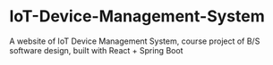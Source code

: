 # IoT-Device-Management-System
A website of IoT Device Management System, course project of B/S software design, built with React + Spring Boot
